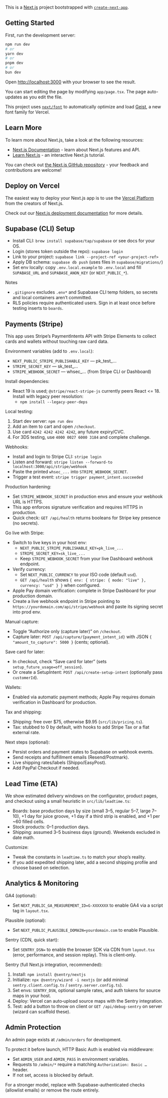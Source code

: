 This is a [Next.js](https://nextjs.org) project bootstrapped with [`create-next-app`](https://nextjs.org/docs/app/api-reference/cli/create-next-app).

## Getting Started

First, run the development server:

```bash
npm run dev
# or
yarn dev
# or
pnpm dev
# or
bun dev
```

Open [http://localhost:3000](http://localhost:3000) with your browser to see the result.

You can start editing the page by modifying `app/page.tsx`. The page auto-updates as you edit the file.

This project uses [`next/font`](https://nextjs.org/docs/app/building-your-application/optimizing/fonts) to automatically optimize and load [Geist](https://vercel.com/font), a new font family for Vercel.

## Learn More

To learn more about Next.js, take a look at the following resources:

- [Next.js Documentation](https://nextjs.org/docs) - learn about Next.js features and API.
- [Learn Next.js](https://nextjs.org/learn) - an interactive Next.js tutorial.

You can check out [the Next.js GitHub repository](https://github.com/vercel/next.js) - your feedback and contributions are welcome!

## Deploy on Vercel

The easiest way to deploy your Next.js app is to use the [Vercel Platform](https://vercel.com/new?utm_medium=default-template&filter=next.js&utm_source=create-next-app&utm_campaign=create-next-app-readme) from the creators of Next.js.

Check out our [Next.js deployment documentation](https://nextjs.org/docs/app/building-your-application/deploying) for more details.

## Supabase (CLI) Setup

- Install CLI: `brew install supabase/tap/supabase` or see docs for your OS.
- Login (stores token outside the repo): `supabase login`
- Link to your project: `supabase link --project-ref <your-project-ref>`
- Apply DB schema: `supabase db push` (uses files in `supabase/migrations/`)
- Set env locally: copy `.env.local.example` to `.env.local` and fill `SUPABASE_URL` and `SUPABASE_ANON_KEY` (or `NEXT_PUBLIC_*`).

Notes
- `.gitignore` excludes `.env*` and Supabase CLI temp folders, so secrets and local containers aren’t committed.
- RLS policies require authenticated users. Sign in at least once before testing inserts to `boards`.

## Payments (Stripe)

This app uses Stripe’s PaymentIntents API with Stripe Elements to collect cards and wallets without touching raw card data.

Environment variables (add to `.env.local`):
- `NEXT_PUBLIC_STRIPE_PUBLISHABLE_KEY` — pk_test_...
- `STRIPE_SECRET_KEY` — sk_test_...
- `STRIPE_WEBHOOK_SECRET` — whsec_... (from Stripe CLI or Dashboard)

Install dependencies:
- React 19 is used; `@stripe/react-stripe-js` currently peers React <= 18. Install with legacy peer resolution:
  - `npm install --legacy-peer-deps`

Local testing:
1. Start dev server: `npm run dev`
2. Add an item to cart and open `/checkout`.
3. Use card `4242 4242 4242 4242`, any future expiry/CVC.
4. For 3DS testing, use `4000 0027 6000 3184` and complete challenge.

Webhooks:
- Install and login to Stripe CLI: `stripe login`
- Listen and forward: `stripe listen --forward-to localhost:3000/api/stripe/webhook`
- Paste the printed `whsec_...` into `STRIPE_WEBHOOK_SECRET`.
- Trigger a test event: `stripe trigger payment_intent.succeeded`

Production hardening:
- Set `STRIPE_WEBHOOK_SECRET` in production envs and ensure your webhook URL is HTTPS.
- This app enforces signature verification and requires HTTPS in production.
- Quick check: `GET /api/health` returns booleans for Stripe key presence (no secrets).

Go live with Stripe:
- Switch to live keys in your host env:
  - `NEXT_PUBLIC_STRIPE_PUBLISHABLE_KEY=pk_live_...`
  - `STRIPE_SECRET_KEY=sk_live_...`
  - Keep `STRIPE_WEBHOOK_SECRET` from your live Dashboard webhook endpoint.
- Verify currency:
  - Set `NEXT_PUBLIC_CURRENCY` to your ISO code (default `usd`).
  - `GET /api/health` shows `{ env: { stripe: { mode: "live" }, currency: "usd" } }` when configured.
- Apple Pay domain verification: complete in Stripe Dashboard for your production domain.
- Create a live webhook endpoint in Stripe pointing to `https://yourdomain.com/api/stripe/webhook` and paste its signing secret into prod env.

Manual capture:
- Toggle “Authorize only (capture later)” on `/checkout`.
- Capture later: `POST /api/capture/{payment_intent_id}` with JSON `{ "amount_to_capture": 5000 }` (cents; optional).

Save card for later:
- In checkout, check “Save card for later” (sets `setup_future_usage=off_session`).
- Or create a SetupIntent: `POST /api/create-setup-intent` (optionally pass `customerId`).

Wallets:
- Enabled via automatic payment methods; Apple Pay requires domain verification in Dashboard for production.

Tax and shipping:
- Shipping: free over $75, otherwise $9.95 (`src/lib/pricing.ts`).
- Tax: stubbed to 0 by default, with hooks to add Stripe Tax or a flat external rate.

Next steps (optional):
- Persist orders and payment states to Supabase on webhook events.
- Send receipts and fulfillment emails (Resend/Postmark).
- Live shipping rates/labels (Shippo/EasyPost).
- Add PayPal Checkout if needed.

## Lead Time (ETA)

We show estimated delivery windows on the configurator, product pages, and checkout using a small heuristic in `src/lib/leadtime.ts`:
- Boards: base production days by size (small 3–5, regular 5–7, large 7–10), +1 day for juice groove, +1 day if a third strip is enabled, and +1 per ~60 filled cells.
- Stock products: 0–1 production days.
- Shipping: assumed 3–5 business days (ground). Weekends excluded in date math.

Customize:
- Tweak the constants in `leadtime.ts` to match your shop’s reality.
- If you add expedited shipping later, add a second shipping profile and choose based on selection.

## Analytics & Monitoring

GA4 (optional):
- Set `NEXT_PUBLIC_GA_MEASUREMENT_ID=G-XXXXXXX` to enable GA4 via a script tag in `layout.tsx`.

Plausible (optional):
- Set `NEXT_PUBLIC_PLAUSIBLE_DOMAIN=yourdomain.com` to enable Plausible.

Sentry (CDN, quick start):
- Set `SENTRY_DSN=` to enable the browser SDK via CDN from `layout.tsx` (error, performance, and session replay). This is client‑only.

Sentry (full Next.js integration, recommended):
1. Install: `npm install @sentry/nextjs`
2. Initialize: `npx @sentry/wizard -i nextjs` (or add minimal `sentry.client.config.ts` / `sentry.server.config.ts`).
3. Set envs: `SENTRY_DSN`, optional sample rates, and auth tokens for source maps in your host.
4. Deploy: Vercel can auto‑upload source maps with the Sentry integration.
5. Test: add a button to throw on client or `GET /api/debug-sentry` on server (wizard can scaffold these).

## Admin Protection

An admin page exists at `/admin/orders` for development.

To protect it before launch, HTTP Basic Auth is enabled via middleware:
- Set `ADMIN_USER` and `ADMIN_PASS` in environment variables.
- Requests to `/admin/*` require a matching `Authorization: Basic …` header.
- If not set, access is blocked by default.

For a stronger model, replace with Supabase-authenticated checks (allowlist emails) or remove the route entirely.
